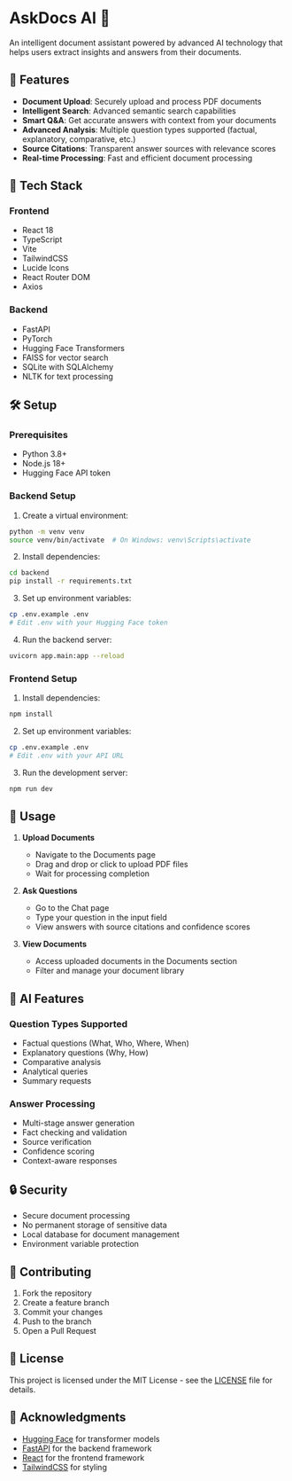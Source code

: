 # AskDocs AI 🤖

An intelligent document assistant powered by advanced AI technology that helps users extract insights and answers from their documents.

## 🌟 Features

- **Document Upload**: Securely upload and process PDF documents
- **Intelligent Search**: Advanced semantic search capabilities
- **Smart Q&A**: Get accurate answers with context from your documents
- **Advanced Analysis**: Multiple question types supported (factual, explanatory, comparative, etc.)
- **Source Citations**: Transparent answer sources with relevance scores
- **Real-time Processing**: Fast and efficient document processing

## 🚀 Tech Stack

### Frontend
- React 18
- TypeScript
- Vite
- TailwindCSS
- Lucide Icons
- React Router DOM
- Axios

### Backend
- FastAPI
- PyTorch
- Hugging Face Transformers
- FAISS for vector search
- SQLite with SQLAlchemy
- NLTK for text processing

## 🛠️ Setup

### Prerequisites
- Python 3.8+
- Node.js 18+
- Hugging Face API token

### Backend Setup

1. Create a virtual environment:
```bash
python -m venv venv
source venv/bin/activate  # On Windows: venv\Scripts\activate
```

2. Install dependencies:
```bash
cd backend
pip install -r requirements.txt
```

3. Set up environment variables:
```bash
cp .env.example .env
# Edit .env with your Hugging Face token
```

4. Run the backend server:
```bash
uvicorn app.main:app --reload
```

### Frontend Setup

1. Install dependencies:
```bash
npm install
```

2. Set up environment variables:
```bash
cp .env.example .env
# Edit .env with your API URL
```

3. Run the development server:
```bash
npm run dev
```

## 🎯 Usage

1. **Upload Documents**
   - Navigate to the Documents page
   - Drag and drop or click to upload PDF files
   - Wait for processing completion

2. **Ask Questions**
   - Go to the Chat page
   - Type your question in the input field
   - View answers with source citations and confidence scores

3. **View Documents**
   - Access uploaded documents in the Documents section
   - Filter and manage your document library

## 🧠 AI Features

### Question Types Supported
- Factual questions (What, Who, Where, When)
- Explanatory questions (Why, How)
- Comparative analysis
- Analytical queries
- Summary requests

### Answer Processing
- Multi-stage answer generation
- Fact checking and validation
- Source verification
- Confidence scoring
- Context-aware responses

## 🔒 Security

- Secure document processing
- No permanent storage of sensitive data
- Local database for document management
- Environment variable protection

## 🤝 Contributing

1. Fork the repository
2. Create a feature branch
3. Commit your changes
4. Push to the branch
5. Open a Pull Request

## 📝 License

This project is licensed under the MIT License - see the [LICENSE](LICENSE) file for details.

## 🙏 Acknowledgments

- [Hugging Face](https://huggingface.co/) for transformer models
- [FastAPI](https://fastapi.tiangolo.com/) for the backend framework
- [React](https://reactjs.org/) for the frontend framework
- [TailwindCSS](https://tailwindcss.com/) for styling
